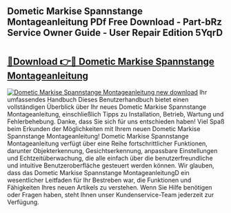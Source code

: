 ## Dometic Markise Spannstange Montageanleitung PDf Free Download - Part-bRz Service Owner Guide - User Repair Edition 5YqrD

# <h2><a href="http://df8tduk.blite.top/?on=Dometic+Markise+Spannstange+Montageanleitung">🔗Download 👉🔴 Dometic Markise Spannstange Montageanleitung</a></h2>

[![Dometic Markise Spannstange Montageanleitung new download](https://i.imgur.com/lujVjoI.png)](http://df8tduk.blite.top/?on=Dometic+Markise+Spannstange+Montageanleitung)
Ihr umfassendes Handbuch Dieses Benutzerhandbuch bietet einen vollständigen Überblick über Ihr neues Dometic Markise Spannstange Montageanleitung, einschließlich Tipps zu Installation, Betrieb, Wartung und Fehlerbehebung. Danke, dass Sie sich für uns entschieden haben! Viel Spaß beim Erkunden der Möglichkeiten mit Ihrem neuen Dometic Markise Spannstange Montageanleitung! Dometic Markise Spannstange Montageanleitung verfügt über eine Reihe fortschrittlicher Funktionen, darunter Objekterkennung, Gesichtserkennung, anpassbare Einstellungen und Echtzeitüberwachung, die alle einfach über die benutzerfreundliche und intuitive Benutzeroberfläche gesteuert werden können. Wir glauben, dass das Dometic Markise Spannstange MontageanleitungD ein wesentlicher Leitfaden für Ihr Bestreben war, die Funktionen und Fähigkeiten Ihres neuen Artikels zu verstehen. Wenn Sie Hilfe benötigen oder Fragen haben, steht Ihnen unser Kundenservice-Team jederzeit zur Verfügung.
